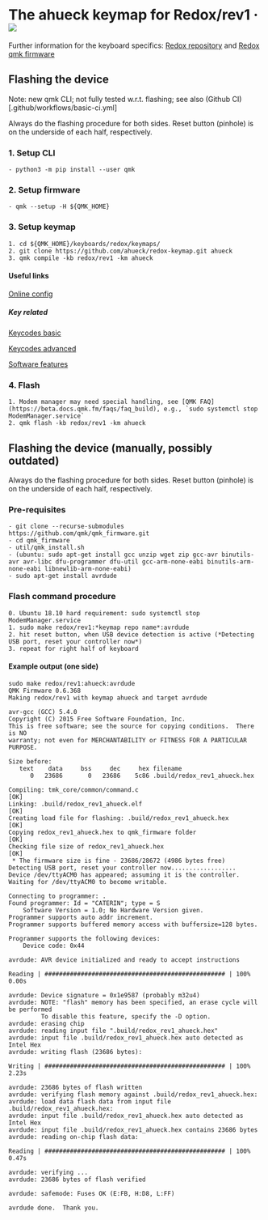 # The ahueck keymap for Redox/rev1 &middot; ![](https://github.com/ahueck/redox-keymap/workflows/Keymap-CI/badge.svg?branch=master)

Further information for the keyboard specifics: [Redox repository](https://github.com/mattdibi/redox-keyboard) and [Redox qmk firmware](https://github.com/qmk/qmk_firmware/tree/master/keyboards/redox)

## Flashing the device
Note: new qmk CLI; not fully tested w.r.t. flashing; see also (Github CI)[.github/workflows/basic-ci.yml]

Always do the flashing procedure for both sides.
Reset button (pinhole) is on the underside of each half, respectively.

### 1. Setup CLI
    - python3 -m pip install --user qmk

### 2. Setup firmware
    - qmk --setup -H ${QMK_HOME}

### 3. Setup keymap
    1. cd ${QMK_HOME}/keyboards/redox/keymaps/
    2. git clone https://github.com/ahueck/redox-keymap.git ahueck
    3. qmk compile -kb redox/rev1 -km ahueck

#### Useful links
[Online config](https://config.qmk.fm/#/redox/rev1/LAYOUT)
 
##### Key related
[Keycodes basic](https://beta.docs.qmk.fm/using-qmk/simple-keycodes)

[Keycodes advanced](https://beta.docs.qmk.fm/using-qmk/advanced-keycodes)

[Software features](https://beta.docs.qmk.fm/using-qmk/software-features)

### 4. Flash
    1. Modem manager may need special handling, see [QMK FAQ](https://beta.docs.qmk.fm/faqs/faq_build), e.g., `sudo systemctl stop ModemManager.service`
    2. qmk flash -kb redox/rev1 -km ahueck



## Flashing the device (manually, possibly outdated)
Always do the flashing procedure for both sides.
Reset button (pinhole) is on the underside of each half, respectively.

### Pre-requisites 
    - git clone --recurse-submodules https://github.com/qmk/qmk_firmware.git
    - cd qmk_firmware
    - util/qmk_install.sh
    - (ubuntu: sudo apt-get install gcc unzip wget zip gcc-avr binutils-avr avr-libc dfu-programmer dfu-util gcc-arm-none-eabi binutils-arm-none-eabi libnewlib-arm-none-eabi)
    - sudo apt-get install avrdude

### Flash command procedure
    0. Ubuntu 18.10 hard requirement: sudo systemctl stop ModemManager.service
    1. sudo make redox/rev1:*keymap repo name*:avrdude
    2. hit reset button, when USB device detection is active (*Detecting USB port, reset your controller now*)
    3. repeat for right half of keyboard 

#### Example output (one side)
    sudo make redox/rev1:ahueck:avrdude
    QMK Firmware 0.6.368
    Making redox/rev1 with keymap ahueck and target avrdude

    avr-gcc (GCC) 5.4.0
    Copyright (C) 2015 Free Software Foundation, Inc.
    This is free software; see the source for copying conditions.  There is NO
    warranty; not even for MERCHANTABILITY or FITNESS FOR A PARTICULAR PURPOSE.

    Size before:
       text	   data	    bss	    dec	    hex	filename
          0	  23686	      0	  23686	   5c86	.build/redox_rev1_ahueck.hex

    Compiling: tmk_core/common/command.c                                                                [OK]
    Linking: .build/redox_rev1_ahueck.elf                                                               [OK]
    Creating load file for flashing: .build/redox_rev1_ahueck.hex                                       [OK]
    Copying redox_rev1_ahueck.hex to qmk_firmware folder                                                [OK]
    Checking file size of redox_rev1_ahueck.hex                                                         [OK]
     * The firmware size is fine - 23686/28672 (4986 bytes free)
    Detecting USB port, reset your controller now..................
    Device /dev/ttyACM0 has appeared; assuming it is the controller.
    Waiting for /dev/ttyACM0 to become writable.

    Connecting to programmer: .
    Found programmer: Id = "CATERIN"; type = S
        Software Version = 1.0; No Hardware Version given.
    Programmer supports auto addr increment.
    Programmer supports buffered memory access with buffersize=128 bytes.

    Programmer supports the following devices:
        Device code: 0x44

    avrdude: AVR device initialized and ready to accept instructions

    Reading | ################################################## | 100% 0.00s

    avrdude: Device signature = 0x1e9587 (probably m32u4)
    avrdude: NOTE: "flash" memory has been specified, an erase cycle will be performed
             To disable this feature, specify the -D option.
    avrdude: erasing chip
    avrdude: reading input file ".build/redox_rev1_ahueck.hex"
    avrdude: input file .build/redox_rev1_ahueck.hex auto detected as Intel Hex
    avrdude: writing flash (23686 bytes):

    Writing | ################################################## | 100% 2.23s

    avrdude: 23686 bytes of flash written
    avrdude: verifying flash memory against .build/redox_rev1_ahueck.hex:
    avrdude: load data flash data from input file .build/redox_rev1_ahueck.hex:
    avrdude: input file .build/redox_rev1_ahueck.hex auto detected as Intel Hex
    avrdude: input file .build/redox_rev1_ahueck.hex contains 23686 bytes
    avrdude: reading on-chip flash data:

    Reading | ################################################## | 100% 0.47s

    avrdude: verifying ...
    avrdude: 23686 bytes of flash verified

    avrdude: safemode: Fuses OK (E:FB, H:D8, L:FF)

    avrdude done.  Thank you.

